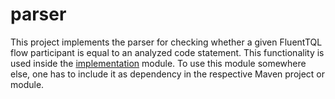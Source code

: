 # parser
This project implements the parser for checking whether a given FluentTQL flow
participant is equal to an analyzed code statement. This functionality is used 
inside the [implementation](https://github.com/secure-software-engineering/secucheck-core/tree/masterarbeit/MA0208/de.fraunhofer.iem.secucheck.analysis.implementation)
module. To use this module somewhere else, one has
to include it as dependency in the respective Maven project or module.
